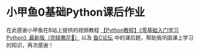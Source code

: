 # 小甲鱼0基础Python课后作业

在此感谢小甲鱼在B站上提供的视频教程
[【Python教程】《零基础入门学习Python》最新版（完结撒花🎉）](https://www.bilibili.com/video/BV1c4411e77t?vd_source=85257cf9545fb64c0336a3c6f596e392)
以及
[鱼C论坛](https://fishc.com.cn/)
中的课后题，帮助我巩固课上学习的知识，再次感谢！
